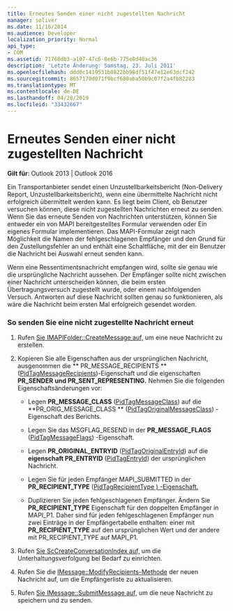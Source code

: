 ```yaml
---
title: Erneutes Senden einer nicht zugestellten Nachricht
manager: soliver
ms.date: 11/16/2014
ms.audience: Developer
localization_priority: Normal
api_type:
- COM
ms.assetid: 71768db3-a107-47c6-8e6b-775e8d40ac36
description: 'Letzte Änderung: Samstag, 23. Juli 2011'
ms.openlocfilehash: ddd0c1419531b0822bb98df51f47e12e63dcf242
ms.sourcegitcommit: 8657170d071f9bcf680aba50b9c07f2a4fb82283
ms.translationtype: MT
ms.contentlocale: de-DE
ms.lasthandoff: 04/28/2019
ms.locfileid: "33432667"
---
```

# <a name="resending-an-undelivered-message"></a>Erneutes Senden einer nicht zugestellten Nachricht
  
**Gilt für**: Outlook 2013 | Outlook 2016 
  
Ein Transportanbieter sendet einen Unzustellbarkeitsbericht (Non-Delivery Report, Unzustellbarkeitsbericht), wenn eine übermittelte Nachricht nicht erfolgreich übermittelt werden kann. Es liegt beim Client, ob Benutzer versuchen können, diese nicht zugestellten Nachrichten erneut zu senden. Wenn Sie das erneute Senden von Nachrichten unterstützen, können Sie entweder ein von MAPI bereitgestelltes Formular verwenden oder Ein eigenes Formular implementieren. Das MAPI-Formular zeigt nach Möglichkeit die Namen der fehlgeschlagenen Empfänger und den Grund für den Zustellungsfehler an und enthält eine Schaltfläche, mit der ein Benutzer die Nachricht bei Auswahl erneut senden kann.
  
Wenn eine Ressentimentsnachricht empfangen wird, sollte sie genau wie die ursprüngliche Nachricht aussehen. Der Empfänger sollte nicht zwischen einer Nachricht unterscheiden können, die beim ersten Übertragungsversuch zugestellt wurde, oder einem nachfolgenden Versuch. Antworten auf diese Nachricht sollten genau so funktionieren, als wäre die Nachricht beim ersten Mal erfolgreich gesendet worden.
  
### <a name="to-resend-an-undelivered-message"></a>So senden Sie eine nicht zugestellte Nachricht erneut
  
1. Rufen [Sie IMAPIFolder::CreateMessage auf,](imapifolder-createmessage.md) um eine neue Nachricht zu erstellen. 
    
2. Kopieren Sie alle Eigenschaften aus der ursprünglichen Nachricht, ausgenommen die ** PR_MESSAGE_RECIPIENTS ** ([PidTagMessageRecipients](pidtagmessagerecipients-canonical-property.md))-Eigenschaft und die eigenschaften **PR_SENDER** **und PR_SENT_REPRESENTING.** Nehmen Sie die folgenden Eigenschaftsänderungen vor: 
    
   - Legen **PR_MESSAGE_CLASS** ([PidTagMessageClass](pidtagmessageclass-canonical-property.md)) auf die **PR_ORIG_MESSAGE_CLASS ** ([PidTagOriginalMessageClass](pidtagoriginalmessageclass-canonical-property.md)) -Eigenschaft des Berichts.
    
   - Legen Sie das MSGFLAG_RESEND in der **PR_MESSAGE_FLAGS** ([PidTagMessageFlags](pidtagmessageflags-canonical-property.md)) -Eigenschaft.
    
   - Legen **PR_ORIGINAL_ENTRYID** ([PidTagOriginalEntryId](pidtagoriginalentryid-canonical-property.md)) auf die **eigenschaft PR_ENTRYID** ([PidTagEntryId](pidtagentryid-canonical-property.md)) der ursprünglichen Nachricht.
    
   - Legen Sie für jeden Empfänger MAPI_SUBMITTED in der **PR_RECIPIENT_TYPE** ([PidTagRecipientType ) -Eigenschaft.](pidtagrecipienttype-canonical-property.md) 
    
   - Duplizieren Sie jeden fehlgeschlagenen Empfänger. Ändern Sie **PR_RECIPIENT_TYPE** Eigenschaft für den doppelten Empfänger in MAPI_P1. Daher sind für jeden fehlgeschlagenen Empfänger nun zwei Einträge in der Empfängertabelle enthalten: einer  mit **PR_RECIPIENT_TYPE** auf den ursprünglichen Wert und der andere mit PR_RECIPIENT_TYPE auf MAPI_P1. 
    
3. Rufen [Sie ScCreateConversationIndex auf,](sccreateconversationindex.md) um die Unterhaltungsverfolgung bei Bedarf zu einrichten. 
    
4. Rufen Sie die [IMessage::ModifyRecipients-Methode](imessage-modifyrecipients.md) der neuen Nachricht auf, um die Empfängerliste zu aktualisieren. 
    
5. Rufen [Sie IMessage::SubmitMessage auf,](imessage-submitmessage.md) um die neue Nachricht zu speichern und zu senden. 
    

